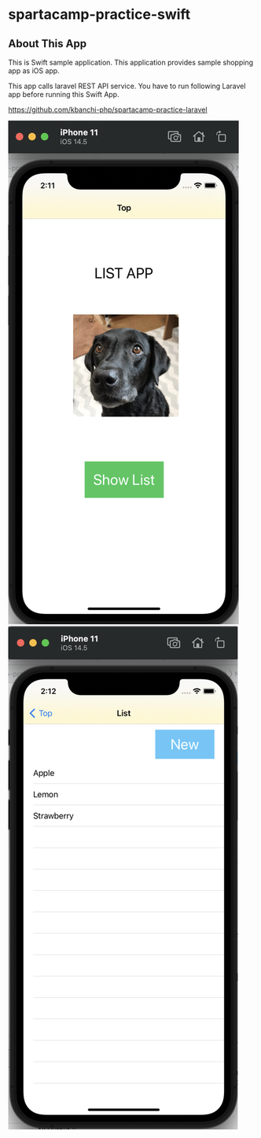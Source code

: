# spartacamp-practice-swift

## About This App
This is Swift sample application.
This application provides sample shopping app as iOS app.

This app calls laravel REST API service.
You have to run following Laravel app before running this Swift App.

https://github.com/kbanchi-php/spartacamp-practice-laravel

![](./demo/top.png)
![](./demo/index.png)
